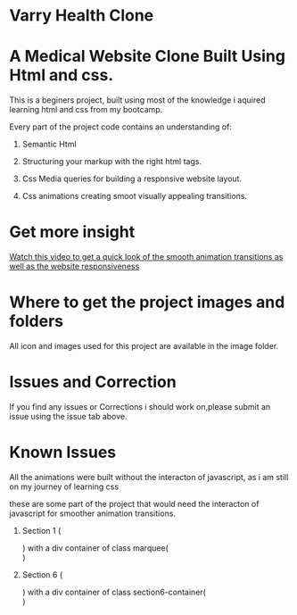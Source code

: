 # Varry Health Clone

# A Medical Website Clone Built Using Html and css.

This is a beginers project, built using most of the knowledge
i aquired learning html and css from my bootcamp.

Every part of the project code contains an understanding of:

1. Semantic Html

2. Structuring your markup with the right html tags.

3. Css Media queries for building a responsive website layout.

4. Css animations creating smoot visually appealing transitions.

# Get more insight

  <a href="https://x.com/jojoisatechbaby/status/1872113731280543801" target="_blank"> 
      Watch this video to get a quick look of the smooth animation transitions 
      as well as the website responsiveness
   </a>

# Where to get the project images and folders

All icon and images used for this project are available in the image folder.

# Issues and Correction

If you find any issues or Corrections i should work on,please submit an issue
using the issue tab above.

# Known Issues

All the animations were built without the interacton of javascript,
as i am still on my journey of learning css

these are some part of the project that would need the interacton of javascript
for smoother animation transitions.

1. Section 1 (<section class="section1"></section>) with a div container of class marquee(<div class="marquee"></div>)

2. Section 6 (<section class="section6"></section>) with a div container of class section6-container(<div class="section6-container"></div>)
